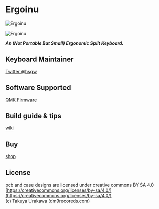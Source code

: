 Ergoinu
===

![Ergoinu](https://github.com/hsgw/ergoinu/wiki/images/keyboard_top.JPG)

![Ergoinu](https://github.com/hsgw/ergoinu/wiki/images/keyboard2.JPG)

***An (Not Portable But Small) Ergonomic Split Keyboard.***

## Keyboard Maintainer
[Twitter @hsgw](https://twitter.com/hsgw)

## Software Supported
[QMK Firmware](https://github.com/qmk/qmk_firmware)   

## Build guide & tips
[wiki](https://github.com/hsgw/ergoinu/wiki)

## Buy
[shop](https://dm9.thebase.in/items/13093286)

## License
pcb and case designs are licensed under creative commons BY SA 4.0  
[https://creativecommons.org/licenses/by-sa/4.0/](https://creativecommons.org/licenses/by-sa/4.0/)   
(c) Takuya Urakawa (dm9recoreds.com)
